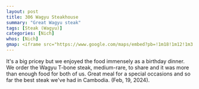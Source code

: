 ```yaml
---
layout: post
title: 306 Wagyu Steakhouse
summary: "Great Wagyu steak"
tags: [Steak (Wagyu)]
categories: [Nich]
whos: [Nich]
gmap: <iframe src="https://www.google.com/maps/embed?pb=!1m18!1m12!1m3!1d3908.9898926564065!2d104.92716039999999!3d11.552582000000001!2m3!1f0!2f0!3f0!3m2!1i1024!2i768!4f13.1!3m3!1m2!1s0x310951684012e6b5%3A0x4ab9b73d9b1d2c2!2s306%20Wagyu%20Steakhouse!5e0!3m2!1sen!2skh!4v1738114088780!5m2!1sen!2skh" width="600" height="450" style="border:0;" allowfullscreen="" loading="lazy" referrerpolicy="no-referrer-when-downgrade"></iframe>
---
```

It's a big pricey but we enjoyed the food immensely as a birthday dinner.  We order the Wagyu T-bone steak, medium-rare, to share and it was more than enough food for both of us.  Great meal for a special occasions and so far the best steak we've had in Cambodia. (Feb, 19, 2024).
